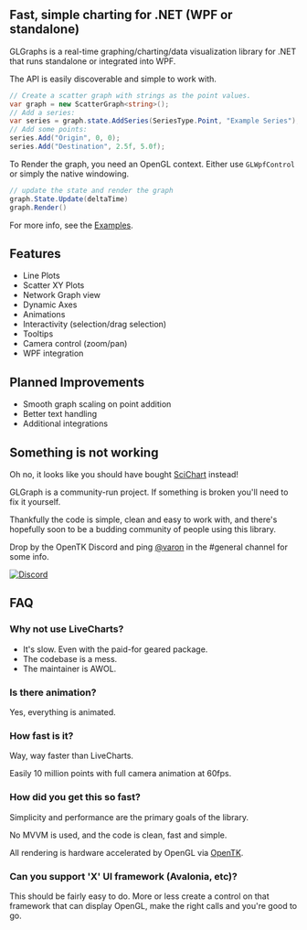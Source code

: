 ## Fast, simple charting for .NET (WPF or standalone)

GLGraphs is a real-time graphing/charting/data visualization library for .NET that runs standalone or integrated into WPF.

The API is easily discoverable and simple to work with.

```c#
// Create a scatter graph with strings as the point values.
var graph = new ScatterGraph<string>();
// Add a series:
var series = graph.state.AddSeries(SeriesType.Point, "Example Series");
// Add some points:
series.Add("Origin", 0, 0);
series.Add("Destination", 2.5f, 5.0f);
```

To Render the graph, you need an OpenGL context. Either use `GLWpfControl` or simply the native windowing.

```c#
// update the state and render the graph
graph.State.Update(deltaTime)
graph.Render()
```

For more info, see the [Examples](TODO).

## Features

- Line Plots
- Scatter XY Plots
- Network Graph view
- Dynamic Axes
- Animations
- Interactivity (selection/drag selection)
- Tooltips
- Camera control (zoom/pan)
- WPF integration
  

## Planned Improvements

- Smooth graph scaling on point addition
- Better text handling 
- Additional integrations


## Something is not working

Oh no, it looks like you should have bought [SciChart](https://www.scichart.com/) instead!

GLGraph is a community-run project. If something is broken you'll need to fix it yourself.

Thankfully the code is simple, clean and easy to work with, and there's hopefully soon to be a budding community of people using this library.

Drop by the OpenTK Discord and ping [@varon](https://github.com/varon) in the #general channel for some info.


[![Discord](https://discordapp.com/api/guilds/337627185248468993/widget.png)](https://discord.gg/6HqD48s)




## FAQ


### Why not use LiveCharts?

- It's slow. Even with the paid-for geared package.
- The codebase is a mess.
- The maintainer is AWOL.

### Is there animation?

 Yes, everything is animated.

### How fast is it?

Way, way faster than LiveCharts.

Easily 10 million points with full camera animation at 60fps.



### How did you get this so fast?

Simplicity and performance are the primary goals of the library.

No MVVM is used, and the code is clean, fast and simple.

All rendering is hardware accelerated by OpenGL via [OpenTK](https://github.com/opentk/opentk/).


### Can you support 'X' UI framework (Avalonia, etc)?

This should be fairly easy to do. More or less create a control on that framework that can display OpenGL, make the right calls and you're good to go.

